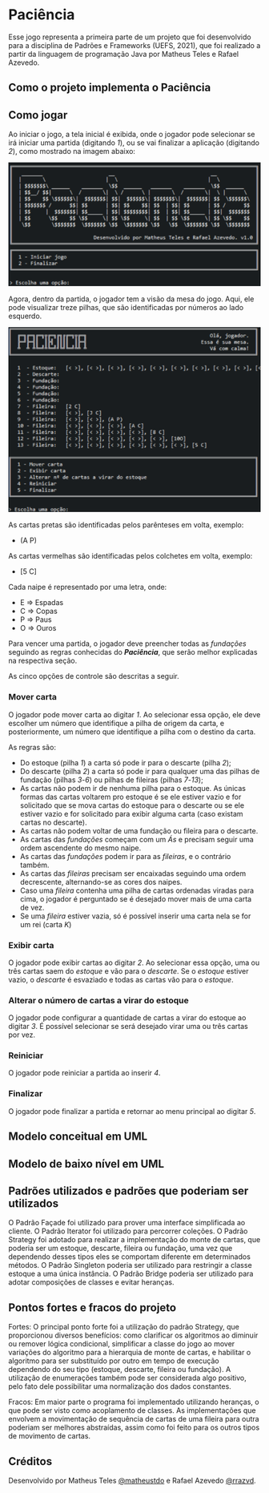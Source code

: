 # Paciência
Esse jogo representa a primeira parte de um projeto que foi desenvolvido para a disciplina de Padrões e Frameworks (UEFS, 2021), que foi realizado a partir da linguagem de programação Java por Matheus Teles e Rafael Azevedo.

## Como o projeto implementa o Paciência

## Como jogar
Ao iniciar o jogo, a tela inicial é exibida, onde o jogador pode selecionar se irá iniciar uma partida (digitando *1*), ou se vai finalizar a aplicação (digitando *2*), como mostrado na imagem abaixo:

![Menu inicial](docs/inicio.png)

Agora, dentro da partida, o jogador tem a visão da mesa do jogo.
Aqui, ele pode visualizar treze pilhas, que são identificadas por números ao lado esquerdo.

![Tela da partida](docs/partida.png)

As cartas pretas são identificadas pelos parênteses em volta, exemplo:
- (A P)

As cartas vermelhas são identificadas pelos colchetes em volta, exemplo:
- [5 C]

Cada naipe é representado por uma letra, onde:	
- E => Espadas
- C => Copas
- P => Paus
- O => Ouros

Para vencer uma partida, o jogador deve preencher todas as _fundações_ seguindo as regras conhecidas do ***Paciência***, que serão melhor explicadas na respectiva seção.

As cinco opções de controle são descritas a seguir.

### Mover carta
O jogador pode mover carta ao digitar *1*.
Ao selecionar essa opção, ele deve escolher um número que identifique a pilha de origem da carta, e posteriormente, um número que identifique a pilha com o destino da carta.

As regras são:

- Do estoque (pilha *1*) a carta só pode ir para o descarte (pilha *2*);
- Do descarte (pilha *2*) a carta só pode ir para qualquer uma das pilhas de fundação (pilhas *3*-*6*) ou pilhas de fileiras (pilhas *7*-*13*);
- As cartas não podem ir de nenhuma pilha para o estoque. As únicas formas das cartas voltarem pro estoque é se ele estiver vazio e for solicitado que se mova cartas do estoque para o descarte ou se ele estiver vazio e for solicitado para exibir alguma carta (caso existam cartas no descarte).
- As cartas não podem voltar de uma fundação ou fileira para o descarte.
- As cartas das _fundações_ começam com um *Ás* e precisam seguir uma ordem ascendente do mesmo naipe.
- As cartas das _fundações_ podem ir para as _fileiras_, e o contrário também.
- As cartas das _fileiras_ precisam ser encaixadas seguindo uma ordem decrescente, alternando-se as cores dos naipes.
- Caso uma _fileira_ contenha uma pilha de cartas ordenadas viradas para cima, o jogador é perguntado se é desejado mover mais de uma carta de vez.
- Se uma _fileira_ estiver vazia, só é possível inserir uma carta nela se for um rei (carta *K*)

### Exibir carta
O jogador pode exibir cartas ao digitar *2*.
Ao selecionar essa opção, uma ou três cartas saem do _estoque_ e vão para o _descarte_.
Se o _estoque_ estiver vazio, o _descarte_ é esvaziado e todas as cartas vão para o _estoque_.

### Alterar o número de cartas a virar do estoque
O jogador pode configurar a quantidade de cartas a virar do estoque ao digitar *3*.
É possível selecionar se será desejado virar uma ou três cartas por vez.

### Reiniciar
O jogador pode reiniciar a partida ao inserir *4*.

### Finalizar
O jogador pode finalizar a partida e retornar ao menu principal ao digitar *5*.

## Modelo conceitual em UML

## Modelo de baixo nível em UML

## Padrões utilizados e padrões que poderiam ser utilizados
O Padrão Façade foi utilizado para prover uma interface simplificada ao cliente.
O Padrão Iterator foi utilizado para percorrer coleções.
O Padrão Strategy foi adotado para realizar a implementação do monte de cartas, que poderia ser um estoque, descarte, fileira ou fundação, uma vez que dependendo desses tipos eles se comportam diferente em determinados métodos.
O Padrão Singleton poderia ser utilizado para restringir a classe estoque a uma única instância.
O Padrão Bridge poderia ser utilizado para adotar composições de classes e evitar heranças.

## Pontos fortes e fracos do projeto
Fortes: O principal ponto forte foi a utilização do padrão Strategy, que proporcionou diversos benefícios: como clarificar os algoritmos ao diminuir ou remover lógica condicional, simplificar a classe do jogo ao mover variações do algoritmo para a hierarquia de monte de cartas, e habilitar o algoritmo para ser substituído por outro em tempo de execução dependendo do seu tipo (estoque, descarte, fileira ou fundação). A utilização de enumerações também pode ser considerada algo positivo, pelo fato dele possibilitar uma normalização dos dados constantes.

Fracos: Em maior parte o programa foi implementado utilizando heranças, o que pode ser visto como acoplamento de classes. As implementações que envolvem a movimentação de sequência de cartas de uma fileira para outra poderiam ser melhores abstraídas, assim como foi feito para os outros tipos de movimento de cartas. 


## Créditos
Desenvolvido por Matheus Teles [@matheustdo](https://github.com/matheustdo) e Rafael Azevedo [@rrazvd](https://github.com/rrazvd).
